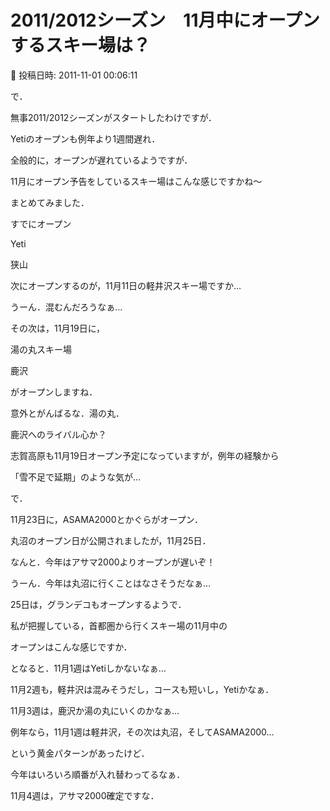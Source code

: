 # 2011/2012シーズン　11月中にオープンするスキー場は？

📅 投稿日時: 2011-11-01 00:06:11

で．





無事2011/2012シーズンがスタートしたわけですが．


Yetiのオープンも例年より1週間遅れ．





全般的に，オープンが遅れているようですが．


11月にオープン予告をしているスキー場はこんな感じですかね～


まとめてみました．





すでにオープン


Yeti


狭山





次にオープンするのが，11月11日の軽井沢スキー場ですか…


うーん．混むんだろうなぁ…





その次は，11月19日に，


湯の丸スキー場


鹿沢


がオープンしますね．


意外とがんばるな．湯の丸．


鹿沢へのライバル心か？





志賀高原も11月19日オープン予定になっていますが，例年の経験から


「雪不足で延期」のような気が…





で．


11月23日に，ASAMA2000とかぐらがオープン．





丸沼のオープン日が公開されましたが，11月25日．


なんと．今年はアサマ2000よりオープンが遅いぞ！


うーん．今年は丸沼に行くことはなさそうだなぁ…


25日は，グランデコもオープンするようで．





私が把握している，首都圏から行くスキー場の11月中の


オープンはこんな感じですか．





となると．11月1週はYetiしかないなぁ…


11月2週も，軽井沢は混みそうだし，コースも短いし，Yetiかなぁ．


11月3週は，鹿沢か湯の丸にいくのかなぁ…


例年なら，11月1週は軽井沢，その次は丸沼，そしてASAMA2000…


という黄金パターンがあったけど．


今年はいろいろ順番が入れ替わってるなぁ．


11月4週は，アサマ2000確定ですな．
